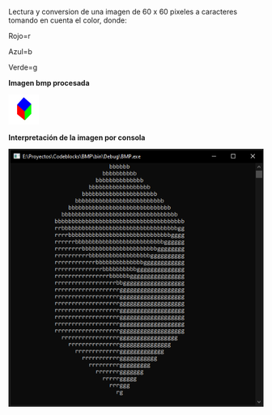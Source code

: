 Lectura y conversion de una imagen de 60 x 60 pixeles a caracteres tomando en cuenta el color, donde:

Rojo=r 

Azul=b

Verde=g

**Imagen bmp procesada**

![](cubo.bmp)

**Interpretación de la imagen por consola**

![](salida.png)
